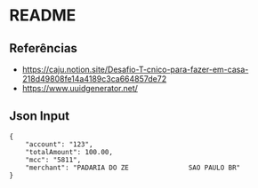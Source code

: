 # README

## Referências

- https://caju.notion.site/Desafio-T-cnico-para-fazer-em-casa-218d49808fe14a4189c3ca664857de72
- https://www.uuidgenerator.net/

## Json Input

```
{
	"account": "123",
	"totalAmount": 100.00,
	"mcc": "5811",
	"merchant": "PADARIA DO ZE               SAO PAULO BR"
}
```